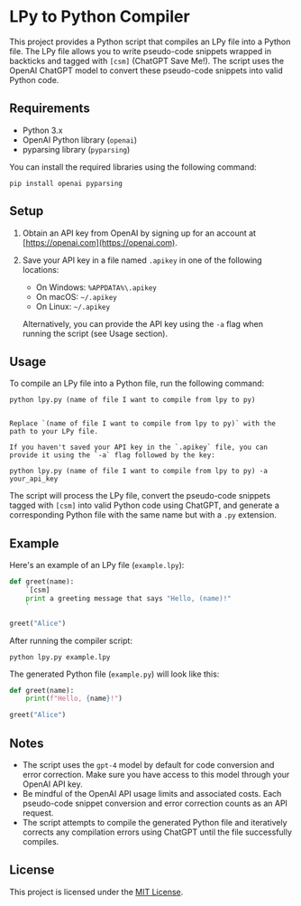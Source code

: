 


# LPy to Python Compiler

This project provides a Python script that compiles an LPy file into a Python file. The LPy file allows you to write pseudo-code snippets wrapped in backticks and tagged with `[csm]` (ChatGPT Save Me!). The script uses the OpenAI ChatGPT model to convert these pseudo-code snippets into valid Python code.

## Requirements

- Python 3.x
- OpenAI Python library (`openai`)
- pyparsing library (`pyparsing`)

You can install the required libraries using the following command:

``pip install openai pyparsing``

## Setup

1. Obtain an API key from OpenAI by signing up for an account at [https://openai.com](https://openai.com).
2. Save your API key in a file named `.apikey` in one of the following locations:

   - On Windows: `%APPDATA%\.apikey`
   - On macOS: `~/.apikey`
   - On Linux: `~/.apikey`

   Alternatively, you can provide the API key using the `-a` flag when running the script (see Usage section).

## Usage

To compile an LPy file into a Python file, run the following command:

``python lpy.py (name of file I want to compile from lpy to py)``

```

Replace `(name of file I want to compile from lpy to py)` with the path to your LPy file.

If you haven't saved your API key in the `.apikey` file, you can provide it using the `-a` flag followed by the key:

```

``python lpy.py (name of file I want to compile from lpy to py) -a your_api_key``

The script will process the LPy file, convert the pseudo-code snippets tagged with `[csm]` into valid Python code using ChatGPT, and generate a corresponding Python file with the same name but with a `.py` extension.

## Example

Here's an example of an LPy file (`example.lpy`):

```python
def greet(name):
    `[csm]
    print a greeting message that says "Hello, (name)!"
    `

greet("Alice")
```

After running the compiler script:

```
python lpy.py example.lpy
```

The generated Python file (`example.py`) will look like this:

```python
def greet(name):
    print(f"Hello, {name}!")

greet("Alice")
```

## Notes

- The script uses the `gpt-4` model by default for code conversion and error correction. Make sure you have access to this model through your OpenAI API key.
- Be mindful of the OpenAI API usage limits and associated costs. Each pseudo-code snippet conversion and error correction counts as an API request.
- The script attempts to compile the generated Python file and iteratively corrects any compilation errors using ChatGPT until the file successfully compiles.

## License

This project is licensed under the [MIT License](LICENSE).
